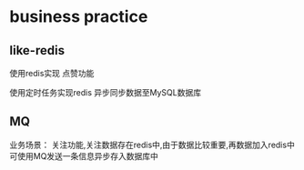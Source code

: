 # business practice

## like-redis

使用redis实现 点赞功能

使用定时任务实现redis 异步同步数据至MySQL数据库

## MQ 
业务场景：
关注功能,关注数据存在redis中,由于数据比较重要,再数据加入redis中可使用MQ发送一条信息异步存入数据库中
